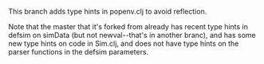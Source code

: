 This branch adds type hints in popenv.clj to avoid reflection.

Note that the master that it's forked from already has recent type hints
in defsim on simData (but not newval--that's in another branc), and has
some new type hints on code in Sim.clj, and does not have type hints on
the parser functions in the defsim parameters.
